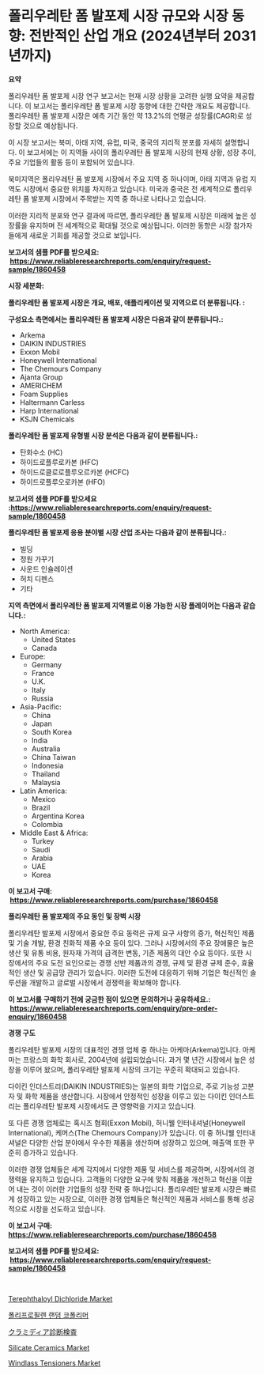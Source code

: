 <p><h1>폴리우레탄 폼 발포제 시장 규모와 시장 동향: 전반적인 산업 개요 (2024년부터 2031년까지)</h1></p><p><strong>요약</strong></p>
<p><p>폴리우레탄 폼 발포제 시장 연구 보고서는 현재 시장 상황을 고려한 실행 요약을 제공합니다. 이 보고서는 폴리우레탄 폼 발포제 시장 동향에 대한 간략한 개요도 제공합니다. 폴리우레탄 폼 발포제 시장은 예측 기간 동안 약 13.2%의 연평균 성장률(CAGR)로 성장할 것으로 예상됩니다.</p><p>이 시장 보고서는 북미, 아태 지역, 유럽, 미국, 중국의 지리적 분포를 자세히 설명합니다. 이 보고서에는 이 지역들 사이의 폴리우레탄 폼 발포제 시장의 현재 상황, 성장 추이, 주요 기업들의 활동 등이 포함되어 있습니다.</p><p>북미지역은 폴리우레탄 폼 발포제 시장에서 주요 지역 중 하나이며, 아태 지역과 유럽 지역도 시장에서 중요한 위치를 차지하고 있습니다. 미국과 중국은 전 세계적으로 폴리우레탄 폼 발포제 시장에서 주목받는 지역 중 하나로 나타나고 있습니다.</p><p>이러한 지리적 분포와 연구 결과에 따르면, 폴리우레탄 폼 발포제 시장은 미래에 높은 성장률을 유지하며 전 세계적으로 확대될 것으로 예상됩니다. 이러한 동향은 시장 참가자들에게 새로운 기회를 제공할 것으로 보입니다.</p></p>
<p><strong>보고서의 샘플 PDF를 받으세요: &nbsp;<a href="https://www.reliableresearchreports.com/enquiry/request-sample/1860458">https://www.reliableresearchreports.com/enquiry/request-sample/1860458</a></strong></p>
<p><strong>시장 세분화:</strong></p>
<p><strong> 폴리우레탄 폼 발포제 시장은 개요, 배포, 애플리케이션 및 지역으로 더 분류됩니다. :</strong></p>
<p><strong>구성요소 측면에서는 폴리우레탄 폼 발포제 시장은 다음과 같이 분류됩니다.:</strong></p>
<p><ul><li>Arkema</li><li>DAIKIN INDUSTRIES</li><li>Exxon Mobil</li><li>Honeywell International</li><li>The Chemours Company</li><li>Ajanta Group</li><li>AMERICHEM</li><li>Foam Supplies</li><li>Haltermann Carless</li><li>Harp International</li><li>KSJN Chemicals</li></ul></p>
<p><strong> 폴리우레탄 폼 발포제 유형별 시장 분석은 다음과 같이 분류됩니다.:</strong></p>
<p><ul><li>탄화수소 (HC)</li><li>하이드로플루로카본 (HFC)</li><li>하이드로클로로플루오르카본 (HCFC)</li><li>하이드로플루오로카본 (HFO)</li></ul></p>
<p><strong>보고서의 샘플 PDF를 받으세요 :<a href="https://www.reliableresearchreports.com/enquiry/request-sample/1860458">https://www.reliableresearchreports.com/enquiry/request-sample/1860458</a></strong></p>
<p><strong> 폴리우레탄 폼 발포제 응용 분야별 시장 산업 조사는 다음과 같이 분류됩니다.:</strong></p>
<p><ul><li>빌딩</li><li>정원 가꾸기</li><li>사운드 인슐레이션</li><li>허치 디펜스</li><li>기타</li></ul></p>
<p><strong>지역 측면에서 폴리우레탄 폼 발포제 지역별로 이용 가능한 시장 플레이어는 다음과 같습니다.:</strong></p>
<p><ul>
    <li>
        North America:
        <ul>
            <li>United States</li>
            <li>Canada</li>
        </ul>
    </li>
    <li>
        Europe:
        <ul>
            <li>Germany</li>
            <li>France</li>
            <li>U.K.</li>
            <li>Italy</li>
            <li>Russia</li>
        </ul>
    </li>
    <li>
        Asia-Pacific:
        <ul>
            <li>China</li>
            <li>Japan</li>
            <li>South Korea</li>
            <li>India</li>
            <li>Australia</li>
            <li>China Taiwan</li>
            <li>Indonesia</li>
            <li>Thailand</li>
            <li>Malaysia</li>
        </ul>
    </li>
    <li>
        Latin America:
        <ul>
            <li>Mexico</li>
            <li>Brazil</li>
            <li>Argentina Korea</li>
            <li>Colombia</li>
        </ul>
    </li>
    <li>
        Middle East & Africa:
        <ul>
            <li>Turkey</li>
            <li>Saudi</li>
            <li>Arabia</li>
            <li>UAE</li>
            <li>Korea</li>
        </ul>
    </li>
    </ul></p>
<p><strong>이 보고서 구매: &nbsp;<a href="https://www.reliableresearchreports.com/purchase/1860458">https://www.reliableresearchreports.com/purchase/1860458</a></strong></p>
<p><strong>폴리우레탄 폼 발포제의 주요 동인 및 장벽 시장</strong></p>
<p><p>폴리우레탄 발포제 시장에서 중요한 주요 동력은 규제 요구 사항의 증가, 혁신적인 제품 및 기술 개발, 환경 친화적 제품 수요 등이 있다. 그러나 시장에서의 주요 장애물은 높은 생산 및 유통 비용, 원자재 가격의 급격한 변동, 기존 제품의 대안 수요 등이다. 또한 시장에서의 주요 도전 요인으로는 경쟁 선반 제품과의 경쟁, 규제 및 환경 규제 준수, 효율적인 생산 및 공급망 관리가 있습니다. 이러한 도전에 대응하기 위해 기업은 혁신적인 솔루션을 개발하고 글로벌 시장에서 경쟁력을 확보해야 합니다.</p></p>
<p><strong>이 보고서를 구매하기 전에 궁금한 점이 있으면 문의하거나 공유하세요.: &nbsp;<a href="https://www.reliableresearchreports.com/enquiry/pre-order-enquiry/1860458">https://www.reliableresearchreports.com/enquiry/pre-order-enquiry/1860458</a></strong></p>
<p><strong>경쟁 구도</strong></p>
<p><p>폴리우레탄 발포제 시장의 대표적인 경쟁 업체 중 하나는 아케마(Arkema)입니다. 아케마는 프랑스의 화학 회사로, 2004년에 설립되었습니다. 과거 몇 년간 시장에서 높은 성장을 이루어 왔으며, 폴리우레탄 발포제 시장의 크기는 꾸준히 확대되고 있습니다. </p><p>다이킨 인더스트리(DAIKIN INDUSTRIES)는 일본의 화학 기업으로, 주로 기능성 고분자 및 화학 제품을 생산합니다. 시장에서 안정적인 성장을 이루고 있는 다이킨 인더스트리는 폴리우레탄 발포제 시장에서도 큰 영향력을 가지고 있습니다.</p><p>또 다른 경쟁 업체로는 혹시즈 협회(Exxon Mobil), 허니웰 인터내셔널(Honeywell International), 케머스(The Chemours Company)가 있습니다. 이 중 허니웰 인터내셔널은 다양한 산업 분야에서 우수한 제품을 생산하며 성장하고 있으며, 매출액 또한 꾸준히 증가하고 있습니다.</p><p>이러한 경쟁 업체들은 세계 각지에서 다양한 제품 및 서비스를 제공하며, 시장에서의 경쟁력을 유지하고 있습니다. 고객들의 다양한 요구에 맞춰 제품을 개선하고 혁신을 이끌어 내는 것이 이러한 기업들의 성장 전략 중 하나입니다. 폴리우레탄 발포제 시장은 빠르게 성장하고 있는 시장으로, 이러한 경쟁 업체들은 혁신적인 제품과 서비스를 통해 성공적으로 시장을 선도하고 있습니다.</p></p>
<p><strong>이 보고서 구매: &nbsp; <a href="https://www.reliableresearchreports.com/purchase/1860458">https://www.reliableresearchreports.com/purchase/1860458</a></strong></p>
<p><strong>보고서의 샘플 PDF를 받으세요: &nbsp;<a href="https://www.reliableresearchreports.com/enquiry/request-sample/1860458">https://www.reliableresearchreports.com/enquiry/request-sample/1860458</a></strong><strong></strong></p>
<p>&nbsp;</p>
<p><p><a href="https://github.com/gdfhhhj/Market-Research-Report-List-3/blob/main/terephthaloyl-dichloride-market.md">Terephthaloyl Dichloride Market</a></p><p><a href="https://github.com/vs2869dizt0/Market-Research-Report-List-1/blob/main/4411929192803.md">폴리프로필렌 랜덤 코폴리머</a></p><p><a href="https://github.com/oqoeusbvpadwjs08/Market-Research-Report-List-1/blob/main/2288546193058.md">クラミディア診断検査</a></p><p><a href="https://github.com/RichRobinson5/Market-Research-Report-List-4/blob/main/silicate-ceramics-market.md">Silicate Ceramics Market</a></p><p><a href="https://issuu.com/reportprime-2/docs/windlass-tensioners-market-size-2030.pptx">Windlass Tensioners Market</a></p></p>